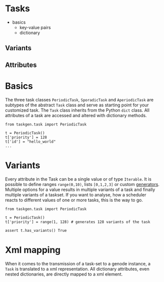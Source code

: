 # Tasks

* basics
  * key-value pairs
  * dictionary
  

## Variants



## Attributes



# Basics

The three task classes `PeriodicTask`, `SporadicTask` and `AperiodicTask` are
subtypes of the abstract `Task` class and serve as starting point for your
customized task. The `Task` class inherits from the Python `dict` class.  All
attributes of a task are accessed and altered with dictionary methods.

```python3
from taskgen.task import PeriodicTask

t = PeriodicTask()
t['priority'] = 128
t['id'] = "hello_world"
...
```

# Variants

Every attribute in the Task can be a single value or of type `Iterable`. It is
possible to define ranges `range(0,10)`, lists `[0,1,2,3]` or custom
[generators](https://wiki.python.org/moin/Generators). Multiple options for a
value results in multiple variants of a task and finally multiple variants of a
taskset. If you want to analyse, how a scheduler reacts to different values of
one or more tasks, this is the way to go.

```python3
from taskgen.task import PeriodicTask

t = PeriodicTask()
t['priority'] = range(1, 128) # generates 128 variants of the task

assert t.has_variants() True
```

# Xml mapping

When it comes to the transmission of a task-set to a genode instance, a `Task`
is translated to a xml representation. All dictionary attributes, even nested
dictionaries, are directly mapped to a xml element.

